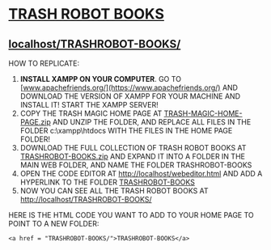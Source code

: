 # [TRASH ROBOT BOOKS](https://github.com/LafeLabs/TRASHROBOT-BOOKS)

## [localhost/TRASHROBOT-BOOKS/](http://localhost/TRASHROBOT-BOOKS)

HOW TO REPLICATE:

1. **INSTALL  XAMPP ON YOUR COMPUTER**.  GO TO [www.apachefriends.org/](https://www.apachefriends.org/) AND DOWNLOAD THE VERSION OF XAMPP FOR YOUR MACHINE AND INSTALL IT! START THE XAMPP SERVER!
2. COPY THE TRASH MAGIC HOME PAGE AT [TRASH-MAGIC-HOME-PAGE.zip](TRASH-MAGIC-HOME-PAGE.zip) AND UNZIP THE FOLDER, AND REPLACE ALL FILES IN THE FOLDER c:\xampp\htdocs WITH THE FILES IN THE HOME PAGE FOLDER!
3. DOWNLOAD THE FULL COLLECTION OF TRASH ROBOT BOOKS AT [TRASHROBOT-BOOKS.zip](TRASHROBOT-BOOKS.zip) AND EXPAND IT INTO A FOLDER IN THE MAIN WEB FOLDER, AND NAME THE FOLDER TRASHROBOT-BOOKS
4. OPEN THE CODE EDITOR AT [http://localhost/webeditor.html](http://localhost/webeditor.html) AND ADD A HYPERLINK TO THE FOLDER [TRASHROBOT-BOOKS](TRASHROBOT-BOOKS)
5. NOW YOU CAN SEE ALL THE TRASH ROBOT BOOKS AT [http://localhost/TRASHROBOT-BOOKS/](http://localhost/TRASHROBOT-BOOKS/)

HERE IS THE HTML CODE YOU WANT TO ADD TO YOUR HOME PAGE TO POINT TO A NEW FOLDER:

```
<a href = "TRASHROBOT-BOOKS/">TRASHROBOT-BOOKS</a>
```

